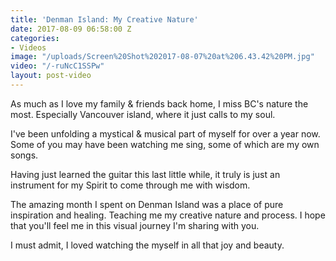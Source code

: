 ```yaml
---
title: 'Denman Island: My Creative Nature'
date: 2017-08-09 06:58:00 Z
categories:
- Videos
image: "/uploads/Screen%20Shot%202017-08-07%20at%206.43.42%20PM.jpg"
video: "/-ruNcC1SSPw"
layout: post-video
---
```


As much as I love my family & friends back home, I miss BC's nature the most. Especially Vancouver island, where it just calls to my soul.

I've been unfolding a mystical & musical part of myself for over a year now. Some of you may have been watching me sing, some of which are my own songs. 

Having just learned the guitar this last little while, it truly is just an instrument for my Spirit to come through me with wisdom.

The amazing month I spent on Denman Island was a place of pure inspiration and healing. Teaching me my creative nature and process. I hope that you'll feel me in this visual journey I'm sharing with you.

I must admit, I loved watching the myself in all that joy and beauty.